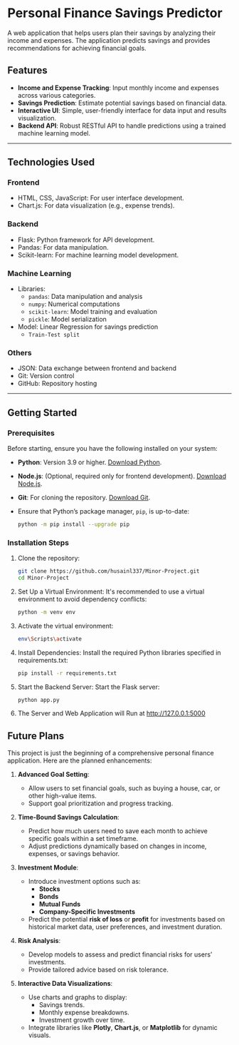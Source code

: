 # Personal Finance Savings Predictor

A web application that helps users plan their savings by analyzing their income and expenses. The application predicts savings and provides recommendations for achieving financial goals.

## Features

- **Income and Expense Tracking**: Input monthly income and expenses across various categories.
- **Savings Prediction**: Estimate potential savings based on financial data.
- **Interactive UI**: Simple, user-friendly interface for data input and results visualization.
- **Backend API**: Robust RESTful API to handle predictions using a trained machine learning model.

---

## Technologies Used

### **Frontend**
- HTML, CSS, JavaScript: For user interface development.
- Chart.js: For data visualization (e.g., expense trends).

### **Backend**
- Flask: Python framework for API development.
- Pandas: For data manipulation.
- Scikit-learn: For machine learning model development.

### **Machine Learning**
- Libraries:
  - `pandas`: Data manipulation and analysis
  - `numpy`: Numerical computations
  - `scikit-learn`: Model training and evaluation
  - `pickle`: Model serialization
- Model: Linear Regression for savings prediction
  - `Train-Test split`

### **Others**
- JSON: Data exchange between frontend and backend
- Git: Version control
- GitHub: Repository hosting

---

## Getting Started

### **Prerequisites**
Before starting, ensure you have the following installed on your system:
- **Python**: Version 3.9 or higher. [Download Python](https://www.python.org/downloads/).
- **Node.js**: (Optional, required only for frontend development). [Download Node.js](https://nodejs.org/).
- **Git**: For cloning the repository. [Download Git](https://git-scm.com/downloads).

- Ensure that Python’s package manager, `pip`, is up-to-date:
   ```bash
   python -m pip install --upgrade pip

### **Installation Steps**
1. Clone the repository:
   ```bash
   git clone https://github.com/husainl337/Minor-Project.git
   cd Minor-Project

2. Set Up a Virtual Environment: It's recommended to use a virtual environment to avoid dependency conflicts:
   ```bash
   python -m venv env

3. Activate the virtual environment:
   ```bash
   env\Scripts\activate

4. Install Dependencies: Install the required Python libraries specified in requirements.txt:
   ```bash
   pip install -r requirements.txt

5. Start the Backend Server: Start the Flask server:
   ```bash
   python app.py

6. The Server and Web Application will Run at http://127.0.0.1:5000


## Future Plans

This project is just the beginning of a comprehensive personal finance application. Here are the planned enhancements:

1. **Advanced Goal Setting**:
   - Allow users to set financial goals, such as buying a house, car, or other high-value items.
   - Support goal prioritization and progress tracking.

2. **Time-Bound Savings Calculation**:
   - Predict how much users need to save each month to achieve specific goals within a set timeframe.
   - Adjust predictions dynamically based on changes in income, expenses, or savings behavior.

3. **Investment Module**:
   - Introduce investment options such as:
     - **Stocks**
     - **Bonds**
     - **Mutual Funds**
     - **Company-Specific Investments**
   - Predict the potential **risk of loss** or **profit** for investments based on historical market data, user preferences, and investment duration.

4. **Risk Analysis**:
   - Develop models to assess and predict financial risks for users’ investments.
   - Provide tailored advice based on risk tolerance.

5. **Interactive Data Visualizations**:
   - Use charts and graphs to display:
     - Savings trends.
     - Monthly expense breakdowns.
     - Investment growth over time.
   - Integrate libraries like **Plotly**, **Chart.js**, or **Matplotlib** for dynamic visuals.
